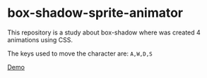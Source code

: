# box-shadow-sprite-animator
This repository is a
study about box-shadow where was created 4 animations using CSS.

The keys used to move the character are: `A,W,D,S`

[Demo](https://henryaraujo.github.io/box-shadow-sprite-animator)
